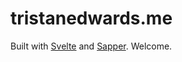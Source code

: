 # tristanedwards.me

Built with [Svelte](https://svelte.dev) and [Sapper](https://github.com/sveltejs/sapper).
Welcome.
